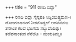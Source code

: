 +++
title = "911 ರಣದಿ ಬಿದ್ದಾ"

+++
ರಣದಿ ಬಿದ್ದಾ ಸೈನ್ಯಪತಿ ಸಿಡ್ನಿಯುತ್ಕ್ರಮಣ-।  
ದೊಣಗುಬಾಯಿಗೆ ನೀರನೊಡ್ಡಲ್ ಅದನವನು॥  
ತನಗಿಂತ ಕೆಲದ ಭಟಗದು ಸಲ್ವುದೆಂದಿತ್ತು।  
ತಣಿವನಾಂತುದ ನೆನೆಯೊ - ಮಂಕುತಿಮ್ಮ॥  
